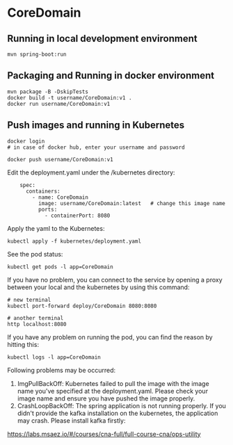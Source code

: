 # CoreDomain

## Running in local development environment

```
mvn spring-boot:run
```

## Packaging and Running in docker environment

```
mvn package -B -DskipTests
docker build -t username/CoreDomain:v1 .
docker run username/CoreDomain:v1
```

## Push images and running in Kubernetes

```
docker login 
# in case of docker hub, enter your username and password

docker push username/CoreDomain:v1
```

Edit the deployment.yaml under the /kubernetes directory:
```
    spec:
      containers:
        - name: CoreDomain
          image: username/CoreDomain:latest   # change this image name
          ports:
            - containerPort: 8080

```

Apply the yaml to the Kubernetes:
```
kubectl apply -f kubernetes/deployment.yaml
```

See the pod status:
```
kubectl get pods -l app=CoreDomain
```

If you have no problem, you can connect to the service by opening a proxy between your local and the kubernetes by using this command:
```
# new terminal
kubectl port-forward deploy/CoreDomain 8080:8080

# another terminal
http localhost:8080
```

If you have any problem on running the pod, you can find the reason by hitting this:
```
kubectl logs -l app=CoreDomain
```

Following problems may be occurred:

1. ImgPullBackOff:  Kubernetes failed to pull the image with the image name you've specified at the deployment.yaml. Please check your image name and ensure you have pushed the image properly.
1. CrashLoopBackOff: The spring application is not running properly. If you didn't provide the kafka installation on the kubernetes, the application may crash. Please install kafka firstly:

https://labs.msaez.io/#/courses/cna-full/full-course-cna/ops-utility

